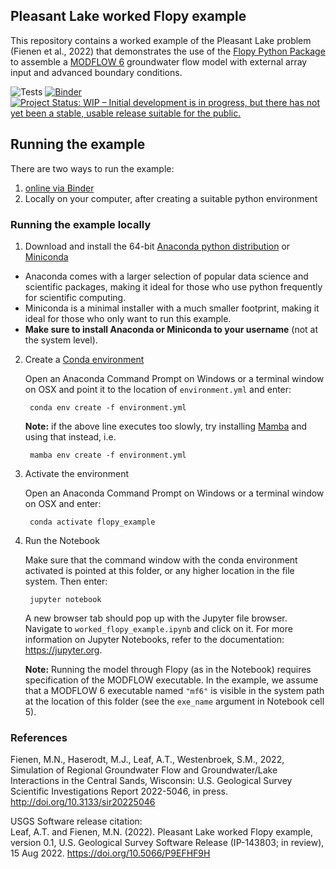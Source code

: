 Pleasant Lake worked Flopy example
-----------------------------------------------
This repository contains a worked example of the Pleasant Lake problem (Fienen et al., 2022) that demonstrates the use of the [Flopy Python Package](https://github.com/modflowpy/flopy) to assemble a [MODFLOW 6](https://www.usgs.gov/software/modflow-6-usgs-modular-hydrologic-model) groundwater flow model with external array input and advanced boundary conditions.

![Tests](https://github.com/aleaf/2022-gw-tech-spotlight-flopy/workflows/Test/badge.svg)
[![Binder](https://mybinder.org/badge_logo.svg)](https://mybinder.org/v2/gh/aleaf/2022-gw-tech-spotlight-flopy/HEAD?labpath=worked_flopy_example.ipynb)
[![Project Status: WIP – Initial development is in progress, but there has not yet been a stable, usable release suitable for the public.](https://www.repostatus.org/badges/latest/wip.svg)](https://www.repostatus.org/#wip)

## Running the example
There are two ways to run the example:

1) [online via Binder](https://mybinder.org/v2/gh/aleaf/2022-gw-tech-spotlight-flopy/HEAD?labpath=worked_flopy_example.ipynb)
2) Locally on your computer, after creating a suitable python environment

### Running the example locally

1) Download and install the 64-bit [Anaconda python distribution](https://www.anaconda.com/distribution/) or [Miniconda](https://docs.conda.io/en/latest/miniconda.html)

  * Anaconda comes with a larger selection of popular data science and scientific packages, making it ideal for those who use python frequently for scientific computing.
  * Miniconda is a minimal installer with a much smaller footprint, making it ideal for those who only want to run this example.
  * **Make sure to install Anaconda or Miniconda to your username** (not at the system level). 

2) Create a [Conda environment](https://docs.conda.io/projects/conda/en/latest/user-guide/concepts/environments.html)

    Open an Anaconda Command Prompt on Windows or a terminal window on OSX and point it to the location of ``environment.yml`` and enter:

        conda env create -f environment.yml

    **Note:** if the above line executes too slowly, try installing [Mamba](https://mamba.readthedocs.io/en/latest/) and using that instead, i.e.

        mamba env create -f environment.yml

3) Activate the environment
    
    Open an Anaconda Command Prompt on Windows or a terminal window on OSX and enter:

        conda activate flopy_example

4) Run the Notebook

    Make sure that the command window with the conda environment activated is pointed at this folder, or any higher location in the file system. Then enter:

        jupyter notebook

    A new browser tab should pop up with the Jupyter file browser. Navigate to ``worked_flopy_example.ipynb`` and click on it. For more information on Jupyter Notebooks, refer to the documentation: https://jupyter.org.

    **Note:** Running the model through Flopy (as in the Notebook) requires specification of the MODFLOW executable. In the example, we assume that a MODFLOW 6 executable named ``"mf6"`` is visible in the system path at the location of this folder (see the ``exe_name`` argument in Notebook cell 5).

### References
Fienen, M.N., Haserodt, M.J., Leaf, A.T., Westenbroek, S.M., 2022, Simulation of Regional Groundwater Flow and Groundwater/Lake Interactions in the Central Sands, Wisconsin: U.S. Geological Survey Scientific Investigations Report 2022-5046, in press. http://doi.org/10.3133/sir20225046

USGS Software release citation:  
Leaf, A.T. and Fienen, M.N. (2022). Pleasant Lake worked Flopy example, version 0.1, U.S. Geological Survey Software Release (IP-143803; in review), 15 Aug 2022. https://doi.org/10.5066/P9EFHF9H